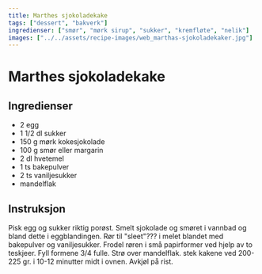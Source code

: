 ```yaml
---
title: Marthes sjokoladekake
tags: ["dessert", "bakverk"]
ingredienser: ["smør", "mørk sirup", "sukker", "kremfløte", "nelik"]
images: ["../../assets/recipe-images/web_marthas-sjokoladekaker.jpg"]
---
```


# Marthes sjokoladekake

## Ingredienser

- 2 egg
- 1 1/2 dl sukker
- 150 g mørk kokesjokolade
- 100 g smør eller margarin
- 2 dl hvetemel
- 1 ts bakepulver
- 2 ts vaniljesukker
- mandelflak

## Instruksjon

Pisk egg og sukker riktig porøst. Smelt sjokolade og smøret i vannbad og bland dette i eggblandingen. Rør til "sleet"??? i melet blandet med bakepulver og vaniljesukker. Frodel røren i små papirformer ved hjelp av to teskjeer. Fyll formene 3/4 fulle. Strø over mandelflak. stek kakene ved 200-225 gr. i 10-12 minutter midt i ovnen. Avkjøl på rist.
